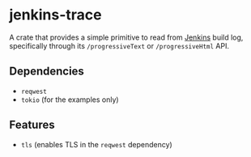 # jenkins-trace

A crate that provides a simple primitive to read from [Jenkins] build log, specifically through its `/progressiveText` or `/progressiveHtml` API.

[Jenkins]: https://www.jenkins.io/

## Dependencies

- `reqwest`
- `tokio` (for the examples only)

## Features

- `tls` (enables TLS in the `reqwest` dependency)
